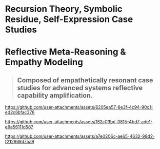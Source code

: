 # Recursion Theory, Symbolic Residue, Self-Expression Case Studies

# Reflective Meta-Reasoning & Empathy Modeling
> ## Composed of empathetically resonant case studies for advanced systems reflective capability amplification.


https://github.com/user-attachments/assets/6205ea57-8e3f-4c94-90c1-ed2c6bfac376

https://github.com/user-attachments/assets/182c03bd-0815-4bd7-ade1-e9a56111d587


https://github.com/user-attachments/assets/a7e0206c-ae65-4632-98d2-f212968d75a9

